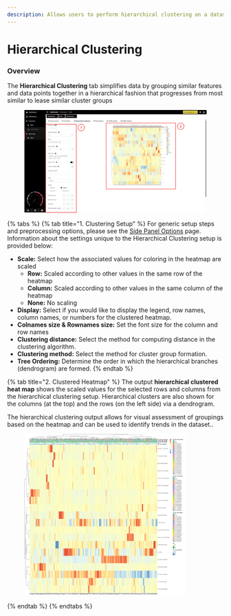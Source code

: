```yaml
---
description: Allows users to perform hierarchical clustering on a dataset.
---
```


# Hierarchical Clustering

### Overview

The **Hierarchical Clustering** tab simplifies data by grouping similar features and data points together in a hierarchical fashion that progresses from most similar to lease similar cluster groups

<figure><img src="../../.gitbook/assets/Discovery_Clustering_Main-min-annotate.png" alt=""><figcaption></figcaption></figure>

{% tabs %}
{% tab title="1. Clustering Setup" %}
For generic setup steps and preprocessing options, please see the [Side Panel Options](side-panel-options.md) page. Information about the settings unique to the Hierarchical Clustering setup is provided below:

* **Scale:** Select how the associated values for coloring in the heatmap are scaled
  * **Row:** Scaled according to other values in the same row of the heatmap
  * **Column:** Scaled according to other values in the same column of the heatmap
  * **None:** No scaling
* **Display:** Select if you would like to display the legend, row names, column names, or numbers for the clustered heatmap.
* **Colnames size & Rownames size:** Set the font size for the column and row names
* **Clustering distance:** Select the method for computing distance in the clustering algorithm.
* **Clustering method:** Select the method for cluster group formation.
* **Tree Ordering:** Determine the order in which the hierarchical branches (dendrogram) are formed.
{% endtab %}

{% tab title="2. Clustered Heatmap" %}
The output **hierarchical clustered heat map** shows the scaled values for the selected rows and columns from the hierarchical clustering setup. Hierarchical clusters are also shown for the columns (at the top) and the rows (on the left side) via a dendrogram.

The hierarchical clustering output allows for visual assessment of groupings based on the heatmap and can be used to identify trends in the dataset..

<figure><img src="../../.gitbook/assets/CusteredHeatmap.png" alt="" width="375"><figcaption></figcaption></figure>
{% endtab %}
{% endtabs %}
